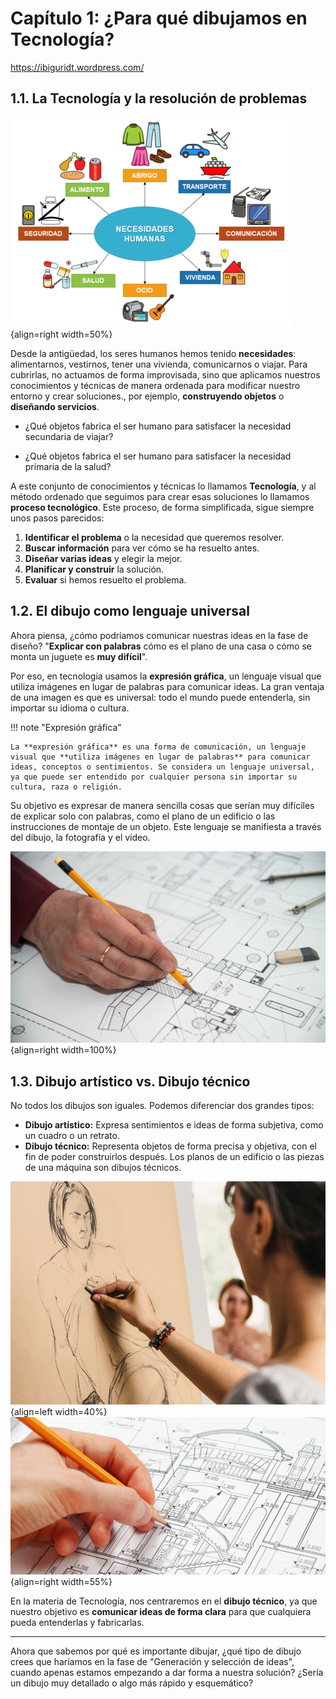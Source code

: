 # Capítulo 1: **¿Para qué dibujamos en Tecnología?**


https://ibiguridt.wordpress.com/





## **1.1. La Tecnología y la resolución de problemas**

![necesidades](./media/necesidades.png){align=right width=50%}

Desde la antigüedad, los seres humanos hemos tenido **necesidades**: alimentarnos, vestirnos, tener una vivienda, comunicarnos o viajar. Para cubrirlas, no actuamos de forma improvisada, sino que aplicamos nuestros conocimientos y técnicas de manera ordenada para modificar nuestro entorno y crear soluciones., por ejemplo, **construyendo objetos** o **diseñando servicios**.

* ¿Qué objetos fabrica el ser humano para satisfacer la necesidad secundaria de viajar?

* ¿Qué objetos fabrica el ser humano para satisfacer la necesidad primaria de la salud?

A este conjunto de conocimientos y técnicas lo llamamos **Tecnología**, y al método ordenado que seguimos para crear esas soluciones lo llamamos **proceso tecnológico**. Este proceso, de forma simplificada, sigue siempre unos pasos parecidos:

1.  **Identificar el problema** o la necesidad que queremos resolver.
2.  **Buscar información** para ver cómo se ha resuelto antes.
3.  **Diseñar varias ideas** y elegir la mejor.
4.  **Planificar y construir** la solución.
5.  **Evaluar** si hemos resuelto el problema.

## **1.2. El dibujo como lenguaje universal**

Ahora piensa, ¿cómo podríamos comunicar nuestras ideas en la fase de diseño? "**Explicar con palabras** cómo es el plano de una casa o cómo se monta un juguete es **muy difícil**".

Por eso, en tecnología usamos la **expresión gráfica**, un lenguaje visual que utiliza imágenes en lugar de palabras para comunicar ideas. La gran ventaja de una imagen es que es universal: todo el mundo puede entenderla, sin importar su idioma o cultura.

!!! note "Expresión gráfica"

    La **expresión gráfica** es una forma de comunicación, un lenguaje visual que **utiliza imágenes en lugar de palabras** para comunicar ideas, conceptos o sentimientos. Se considera un lenguaje universal, ya que puede ser entendido por cualquier persona sin importar su cultura, raza o religión. 
    
Su objetivo es expresar de manera sencilla cosas que serían muy difíciles de explicar solo con palabras, como el plano de un edificio o las instrucciones de montaje de un objeto. Este lenguaje se manifiesta a través del dibujo, la fotografía y el vídeo.

![expresión](./media/expresion_grafica.jpg){align=right width=100%}

## **1.3. Dibujo artístico vs. Dibujo técnico**

No todos los dibujos son iguales. Podemos diferenciar dos grandes tipos:

*   **Dibujo artístico:** Expresa sentimientos e ideas de forma subjetiva, como un cuadro o un retrato.
*   **Dibujo técnico:** Representa objetos de forma precisa y objetiva, con el fin de poder construirlos después. Los planos de un edificio o las piezas de una máquina son dibujos técnicos.

![art](./media/dibujo_art.jpg){align=left width=40%} ![tecnico](./media/dibujo_tec.jpg){align=right width=55%}  
  

En la materia de Tecnología, nos centraremos en el **dibujo técnico**, ya que nuestro objetivo es **comunicar ideas de forma clara** para que cualquiera pueda entenderlas y fabricarlas.

***

Ahora que sabemos por qué es importante dibujar, ¿qué tipo de dibujo crees que haríamos en la fase de "Generación y selección de ideas", cuando apenas estamos empezando a dar forma a nuestra solución? ¿Sería un dibujo muy detallado o algo más rápido y esquemático?